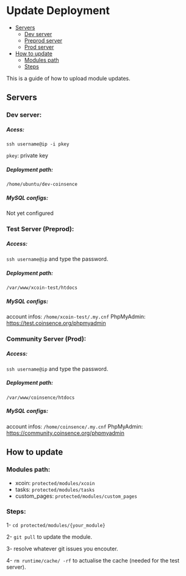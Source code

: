 
# Update Deployment

- [Servers](#servers)
	- [Dev server](#dev-server)
	- [Preprod server](#test-server-preprod)
	- [Prod server](#community-server-prod)
- [How to update](#how-to-update)
  - [Modules path](#modules-path)
  - [Steps](#steps)

This is a guide of how to upload module updates.

## Servers

### Dev server:

##### Acess:
`ssh username@ip -i pkey`

`pkey`: private key

##### Deployment path:
`/home/ubuntu/dev-coinsence`

##### MySQL configs:
Not yet configured

### Test Server (Preprod):

##### Access:
`ssh username@ip` and type the password.

##### Deployment path:
`/var/www/xcoin-test/htdocs`

##### MySQL configs:
account infos: `/home/xcoin-test/.my.cnf`
PhpMyAdmin: https://test.coinsence.org/phpmyadmin

### Community Server (Prod):

##### Access:
`ssh username@ip` and type the password.

##### Deployment path:
`/var/www/coinsence/htdocs`

##### MySQL configs:
account infos: `/home/coinsence/.my.cnf`
PhpMyAdmin: https://community.coinsence.org/phpmyadmin

## How to update

### Modules path:
- xcoin: `protected/modules/xcoin`
- tasks: `protected/modules/tasks`
- custom_pages: `protected/modules/custom_pages`

### Steps:
1- `cd protected/modules/{your_module}`

2- `git pull` to update the module.

3- resolve whatever git issues you encouter.

4- `rm runtime/cache/ -rf` to actualise the cache (needed for the test server).
